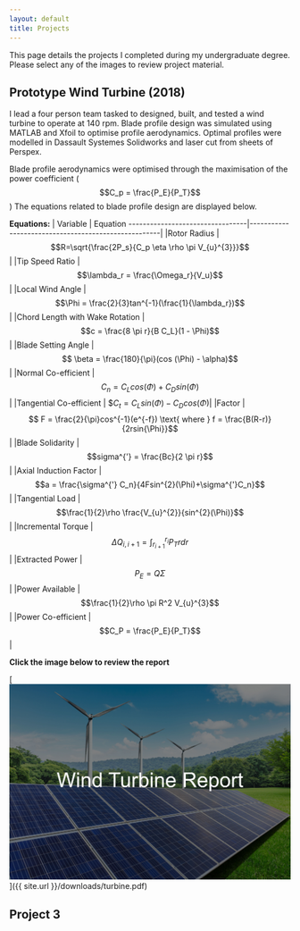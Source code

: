 ```yaml
---
layout: default
title: Projects
---
```


This page details the projects I completed during my undergraduate degree.
Please select any of the images to review project material.

## **Prototype Wind Turbine (2018)**

I lead a four person team tasked to designed, built, and tested a wind turbine to operate at 140 rpm. Blade profile design was simulated using MATLAB and Xfoil to optimise profile aerodynamics. Optimal profiles were modelled in Dassault Systemes Solidworks and laser cut from sheets of Perspex. 

Blade profile aerodynamics were optimised through the maximisation of the power coefficient ($$C_p = \frac{P_E}{P_T}$$) The equations related to blade profile design are displayed below.

**Equations:**
| Variable                       |     Equation
---------------------------------|-----------------------------------------------------|
|Rotor Radius                    | $$R=\sqrt{\frac{2P_s}{C_p \eta \rho \pi V_{u}^{3}}}$$|
|Tip Speed Ratio                 | $$\lambda_r = \frac{\Omega_r}{V_u}$$|
|Local Wind Angle                | $$\Phi = \frac{2}{3}tan^{-1}(\frac{1}{\lambda_r})$$|
|Chord Length with Wake Rotation | $$c = \frac{8 \pi r}{B C_L}(1 - \Phi)$$|
|Blade Setting Angle             | $$ \beta = \frac{180}{\pi}(cos (\Phi) - \alpha)$$|
|Normal Co-efficient             | $$C_n = C_L cos(\Phi) + C_D sin(\Phi)$$|
|Tangential Co-efficient         | $$C_t = C_L sin(\Phi) - C_D cos(\Phi)$|
|Factor                          | $$ F = \frac{2}{\pi}cos^{-1}(e^{-f}) \text{ where } f = \frac{B(R-r)}{2rsin{\Phi}}$$|
|Blade Solidarity                | $$sigma^{'} = \frac{Bc}{2 \pi r}$$|
|Axial Induction Factor          | $$a = \frac{\sigma^{'} C_n}{4Fsin^{2}(\Phi)+\sigma^{'}C_n}$$|
|Tangential Load                 | $$\frac{1}{2}\rho \frac{V_{u}^{2}}{sin^{2}(\Phi)}$$|
|Incremental Torque              | $$\Delta Q_{i,i+1} = \int_{r_{i + 1}}^{r_{i}}P_Trdr$$|
|Extracted Power                 | $$P_E = Q \Sigma$$|
|Power Available                 | $$\frac{1}{2}\rho \pi R^2 V_{u}^{3}$$|
|Power Co-efficient              | $$C_P = \frac{P_E}{P_T}$$|

**Click the image below to review the report**

[![Wind Turbine Project](/assets/images/Turbine.jpg)]({{ site.url }}/downloads/turbine.pdf)

## 

## Project 3

## 
